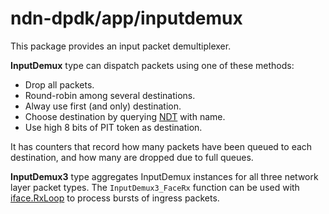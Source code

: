 # ndn-dpdk/app/inputdemux

This package provides an input packet demultiplexer.

**InputDemux** type can dispatch packets using one of these methods:

* Drop all packets.
* Round-robin among several destinations.
* Alway use first (and only) destination.
* Choose destination by querying [NDT](../../container/ndt) with name.
* Use high 8 bits of PIT token as destination.

It has counters that record how many packets have been queued to each destination, and how many are dropped due to full queues.

**InputDemux3** type aggregates InputDemux instances for all three network layer packet types.
The `InputDemux3_FaceRx` function can be used with [iface.RxLoop](../../iface) to process bursts of ingress packets.
